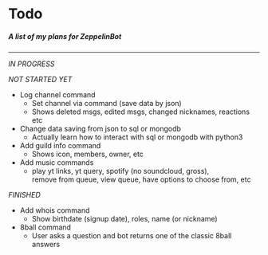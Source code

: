 # Todo
##### A list of my plans for ZeppelinBot
---

*IN PROGRESS*


*NOT STARTED YET*
- Log channel command
  - Set channel via command (save data by json)
  - Shows deleted msgs, edited msgs, changed nicknames, reactions etc
- Change data saving from json to sql or mongodb
  - Actually learn how to interact with sql or mongodb with python3
- Add guild info command
  - Shows icon, members, owner, etc
- Add music commands
  - play yt links, yt query, spotify (no soundcloud, gross),  
    remove from queue, view queue, have options to choose from, etc

*FINISHED*
- Add whois command
  - Show birthdate (signup date), roles, name (or nickname)
- 8ball command
  - User asks a question and bot returns one of the classic 8ball answers